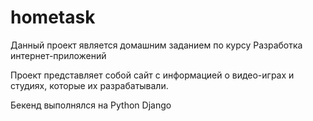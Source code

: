 # hometask   

Данный проект является домашним заданием по курсу Разработка интернет-приложений  

Проект представляет собой сайт с информацией о видео-играх и студиях, которые их разрабатывали.  

Бекенд выполнялся на Python Django
